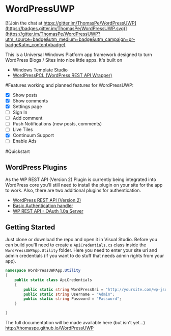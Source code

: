 # WordPressUWP

[![Join the chat at https://gitter.im/ThomasPe/WordPressUWP](https://badges.gitter.im/ThomasPe/WordPressUWP.svg)](https://gitter.im/ThomasPe/WordPressUWP?utm_source=badge&utm_medium=badge&utm_campaign=pr-badge&utm_content=badge)

This is a Universal Windows Platform app framework designed to turn WordPress Blogs / Sites into nice little apps. It's built on
* Windows Template Studio
* [WordPressPCL (WordPress REST API Wrapper)](https://github.com/ThomasPe/WordPressPCL)

#Features
working and planned features for WordPressUWP:
- [x] Show posts
- [x] Show comments
- [x] Settings page
- [ ] Sign In
- [ ] Add comment
- [ ] Push Notifications (new posts, comments)
- [ ] Live Tiles
- [x] Continuum Support
- [ ] Enable Ads

#Quickstart

## WordPress Plugins
As the WP REST API (Version 2) Plugin is currently being integrated into WordPress core you'll still need to install the plugin on your site for the app to work. Also, there are two additional plugins for authentication.

* [WordPress REST API (Version 2)](https://wordpress.org/plugins/rest-api/)
* [Basic Authentication handler](https://github.com/WP-API/Basic-Auth)
* [WP REST API - OAuth 1.0a Server](https://github.com/WP-API/OAuth1)

## Getting Started

Just clone or download the repo and open it in Visual Studio. Before you can build you'll need to create a `ApiCredentials.cs` class inside the `WordPressUWPApp.Utility` folder. Here you need to enter your site uri and admin credentials (if you want to do stuff that needs admin rights from your app).

```c#
namespace WordPressUWPApp.Utility
{
    public static class ApiCredentials
    {
        public static string WordPressUri = "http://yoursite.com/wp-json/wp/v2/";
        public static string Username = "Admin";
        public static string Password = "Password";
    }

}

```
    

The full documentation will be made available here (but isn't yet...) 
http://thomaspe.github.io/WordPressUWP
